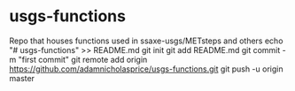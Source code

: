 # usgs-functions
Repo that houses functions used in ssaxe-usgs/METsteps and others
echo "# usgs-functions" >> README.md
git init
git add README.md
git commit -m "first commit"
git remote add origin https://github.com/adamnicholasprice/usgs-functions.git
git push -u origin master
